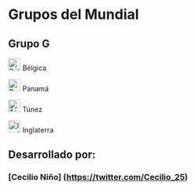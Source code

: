 # Grupos del Mundial

## Grupo G

<img alt="Bélgica"
src="http://flags.fmcdn.net/data/flags/w580/be.png"
width="25" height="25"> Bélgica

<img alt="Panamá"
src="http://flags.fmcdn.net/data/flags/w580/pa.png"
width="25" height="25"> Panamá

<img alt="Túnez"
src="http://flags.fmcdn.net/data/flags/w580/tn.png"
width="25" height="25"> Túnez

<img alt="Inglaterra"
src="https://images.ecosia.org/YhP6-1HZWYPeetlZmdY_IFiosBQ=/0x390/smart/http%3A%2F%2F3.bp.blogspot.com%2F-ZPZYb1wmnG8%2FUE1Uu8_U4YI%2FAAAAAAAAANE%2FDIJad4t4cBQ%2Fs1600%2Fengland_flag_pic.jpg"
width="25" height="25"> Inglaterra

## Desarrollado por: 
### [Cecilio Niño] (https://twitter.com/Cecilio_25)

